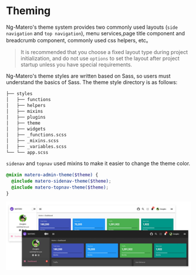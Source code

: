 # Theming

Ng-Matero's theme system provides two commonly used layouts (`side navigation` and `top navigation`), menu services,page title component and breadcrumb component, commonly used css helpers, etc。

> It is recommended that you choose a fixed layout type during project initialization, and do not use `options` to set the layout after project startup unless you have special requirements.

Ng-Matero's theme styles are written based on Sass, so users must understand the basics of Sass. The theme style directory is as follows:

```plain
├── styles
│   ├── functions
│   ├── helpers
│   ├── mixins
│   ├── plugins
│   ├── theme
│   ├── widgets
│   ├── _functions.scss
│   ├── _mixins.scss
│   ├── _variables.scss
└── └── app.scss
```

`sidenav` and `topnav` used mixins to make it easier to change the theme color.

```scss
@mixin matero-admin-theme($theme) {
  @include matero-sidenav-theme($theme);
  @include matero-topnav-theme($theme);
}
```

![](../.gitbook/assets/theme.jpg)